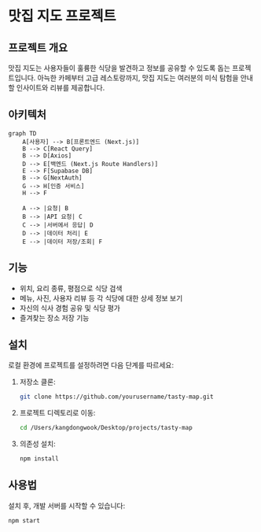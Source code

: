 # 맛집 지도 프로젝트

## 프로젝트 개요

맛집 지도는 사용자들이 훌륭한 식당을 발견하고 정보를 공유할 수 있도록 돕는 프로젝트입니다. 아늑한 카페부터 고급 레스토랑까지, 맛집 지도는 여러분의 미식 탐험을 안내할 인사이트와 리뷰를 제공합니다.

## 아키텍처

```mermaid
graph TD
    A[사용자] --> B[프론트엔드 (Next.js)]
    B --> C[React Query]
    B --> D[Axios]
    D --> E[백엔드 (Next.js Route Handlers)]
    E --> F[Supabase DB]
    B --> G[NextAuth]
    G --> H[인증 서비스]
    H --> F

    A --> |요청| B
    B --> |API 요청| C
    C --> |서버에서 응답| D
    D --> |데이터 처리| E
    E --> |데이터 저장/조회| F
```

## 기능

- 위치, 요리 종류, 평점으로 식당 검색
- 메뉴, 사진, 사용자 리뷰 등 각 식당에 대한 상세 정보 보기
- 자신의 식사 경험 공유 및 식당 평가
- 즐겨찾는 장소 저장 기능

## 설치

로컬 환경에 프로젝트를 설정하려면 다음 단계를 따르세요:

1. 저장소 클론:

   ```bash
   git clone https://github.com/yourusername/tasty-map.git
   ```

2. 프로젝트 디렉토리로 이동:

   ```bash
   cd /Users/kangdongwook/Desktop/projects/tasty-map
   ```

3. 의존성 설치:
   ```bash
   npm install
   ```

## 사용법

설치 후, 개발 서버를 시작할 수 있습니다:

```bash
npm start
```
